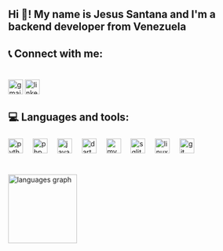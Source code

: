 <h2 align="left">Hi 👋! My name is Jesus Santana and I'm a backend developer from Venezuela</h2>

###

<h2 align="left">📞 Connect with me:</h2>

###

<br clear="both">

<div align="left">
  <img src="https://img.shields.io/static/v1?message=jesusjsg&logo=gmail&label=gmail&color=fff&logoColor=white&labelColor=D14836&style=for-the-badge" height="30" alt="gmail logo"  />
  <img src="https://img.shields.io/static/v1?message=jes%C3%BAs%20santana&logo=linkedin&label=LinkedIn&color=fff&logoColor=white&labelColor=0077B5&style=for-the-badge" height="30" alt="linkedin logo"  />
</div>

###

<h2 align="left">💻 Languages and tools:</h2>

###

<div align="left">
  <img src="https://cdn.jsdelivr.net/gh/devicons/devicon/icons/python/python-original.svg" height="30" alt="python logo"  />
  <img width="12" />
  <img src="https://cdn.jsdelivr.net/gh/devicons/devicon/icons/php/php-original.svg" height="30" alt="php logo"  />
  <img width="12" />
  <img src="https://cdn.jsdelivr.net/gh/devicons/devicon/icons/javascript/javascript-original.svg" height="30" alt="javascript logo"  />
  <img width="12" />
  <img src="https://cdn.jsdelivr.net/gh/devicons/devicon/icons/dart/dart-original.svg" height="30" alt="dart logo"  />
  <img width="12" />
  <img src="https://cdn.jsdelivr.net/gh/devicons/devicon/icons/mysql/mysql-original.svg" height="30" alt="mysql logo"  />
  <img width="12" />
  <img src="https://cdn.jsdelivr.net/gh/devicons/devicon/icons/sqlite/sqlite-original.svg" height="30" alt="sqlite logo"  />
  <img width="12" />
  <img src="https://cdn.jsdelivr.net/gh/devicons/devicon/icons/linux/linux-original.svg" height="30" alt="linux logo"  />
  <img width="12" />
  <img src="https://cdn.jsdelivr.net/gh/devicons/devicon/icons/git/git-original.svg" height="30" alt="git logo"  />
</div>

###

<br clear="both">

<div align="left">
  <img src="https://github-readme-stats.vercel.app/api/top-langs?username=jesusjsg&locale=en&hide_title=false&layout=compact&card_width=320&langs_count=5&theme=dracula&hide_border=true&order=2" height="140" alt="languages graph"  />
</div>

###
